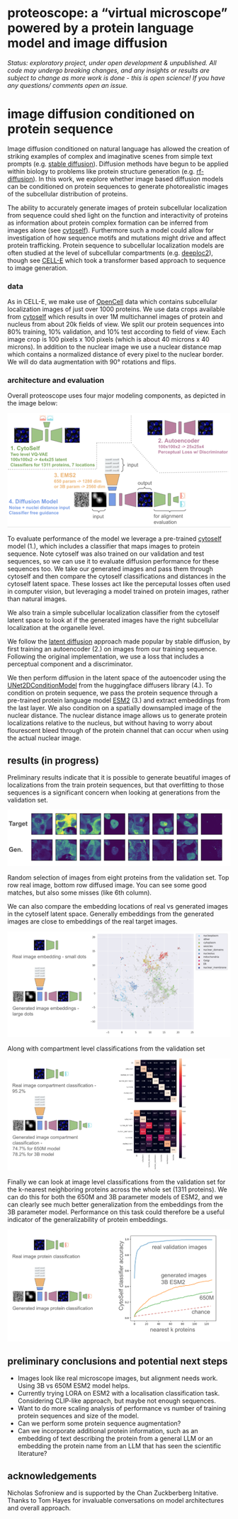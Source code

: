 # proteoscope: a “virtual microscope” powered by a protein language model and image diffusion

*Status: exploratory project, under open development & unpublished. All code may undergo breaking changes, and any insights or results are subject to change as more work is done - this is open science! If you have any questions/ comments open an issue.*

# image diffusion conditioned on protein sequence

Image diffusion conditioned on natural language has allowed the creation of striking examples of complex and imaginative scenes from simple text prompts (e.g. [stable diffusion](https://github.com/Stability-AI/stablediffusion)). Diffusion methods have begun to be applied within biology to problems like protein structure generation (e.g. [rf-diffusion](https://github.com/RosettaCommons/RFdiffusion)). In this work, we explore whether image based diffusion models can be conditioned on protein sequences to generate photorealistic images of the subcellular distribution of proteins.

The ability to accurately generate images of protein subcellular localization from sequence could shed light on the function and interactivity of proteins as information about protein complex formation can be inferred from images alone (see [cytoself](https://www.nature.com/articles/s41592-022-01541-z)). Furthermore such a model could allow for investigation of how sequence motifs and mutations might drive and affect protein trafficking. Protein sequence to subcellular localization models are often studied at the level of subcellular compartments (e.g. [deeploc2](https://academic.oup.com/nar/article/50/W1/W228/6576357)), though see [CELL-E](https://www.biorxiv.org/content/10.1101/2022.05.27.493774v1) which took a transformer based approach to sequence to image generation.


### data

As in CELL-E, we make use of [OpenCell](https://opencell.czbiohub.org/) data which contains subcellular localization images of just over 1000 proteins. We use data crops available from [cytoself](https://github.com/royerlab/cytoself/tree/main#data-availability) which results in over 1M multichannel images of protein and nucleus from about 20k fields of view. We split our protein sequences into 80% training, 10% validation, and 10% test according to field of view. Each image crop is 100 pixels x 100 pixels (which is about 40 microns x 40 microns). In addition to the nuclear image we use a nuclear distance map which contains a normalized distance of every pixel to the nuclear border. We will do data augmentation with 90° rotations and flips.


### architecture and evaluation

Overall proteoscope uses four major modeling components, as depicted in the image below:

![Proteoscope architecture](assets/architecture.png)

To evaluate performance of the model we leverage a pre-trained [cytoself](https://github.com/royerlab/cytoself) model (1.), which includes a classifier that maps images to protein sequence. Note cytoself was also trained on our validation and test sequences, so we can use it to evaluate diffusion performance for these sequences too. We take our generated images and pass them through cytoself and then compare the cytoself classifications and distances in the cytoself latent space. These losses act like the perceputal losses often used in computer vision, but leveraging a model trained on protein images, rather than natural images.

We also train a simple subcellular localization classifier from the cytoself latent space to look at if the generated images have the right subcellular localization at the organelle level.

We follow the [latent diffusion](https://github.com/CompVis/latent-diffusion) approach made popular by stable diffusion, by first training an autoencoder (2.) on images from our training sequence. Following the original implementation, we use a loss that includes a perceptual component and a discriminator.

We then perform diffusion in the latent space of the autoencoder using the [UNet2DConditionModel](https://huggingface.co/docs/diffusers/api/models/unet2d-cond) from the huggingface diffusers library (4.). To condition on protein sequence, we pass the protein sequence through a pre-trained protein language model [ESM2](https://github.com/facebookresearch/esm) (3.) and extract embeddings from the last layer. We also condition on a spatially downsampled image of the nuclear distance. The nuclear distance image allows us to generate protein localizations relative to the nucleus, but without having to worry about flourescent bleed through of the protein channel that can occur when using the actual nuclear image.

## results (in progress)

Preliminary results indicate that it is possible to generate beuatiful images of localizations from the train protein sequences, but that overfitting to those sequences is a significant concern when looking at generations from the validation set.

![Target and generated images](assets/results.png)

Random selection of images from eight proteins from the validation set. Top row real image, bottom row diffused image. You can see 
some good matches, but also some misses (like 6th column).

We can also compare the embedding locations of real vs generated images in the cytoself latent space. Generally embeddings from the generated images are close to embeddings of the real target images.

![Cytoself](assets/embeddings.png)

Along with compartment level classifications from the validation set

![Compartment classifications](assets/compartment_classifications.png)

Finally we can look at image level classifications from the validation set for the k-nearest neighboring proteins across the whole set (1311 proteins). We can do this for both the 650M and 3B parameter models of ESM2, and we can clearly see much better generalization from the embeddings from the 3B parameter model. Performance on this task could therefore be a useful indicator of the generalizability of protein embeddings.

![Image classifications](assets/image_classifications.png)

## preliminary conclusions and potential next steps

- Images look like real microscope images, but alignment needs work. Using 3B vs 650M ESM2 model helps.
- Currently trying LORA on ESM2 with a localisation classification task. Considering CLIP-like approach, but maybe not enough sequences.
- Want to do more scaling analysis of performance vs number of training protein sequences and size of the model.
- Can we perform some protein sequence augmentation?
- Can we incorporate additional protein information, such as an embedding of text describing the protein from a general LLM or an embedding the protein name from an LLM that has seen the scientific literature?

## acknowledgements

Nicholas Sofroniew and is supported by the Chan Zuckberberg Initative. Thanks to Tom Hayes for invaluable conversations on model architectures and overall approach.
